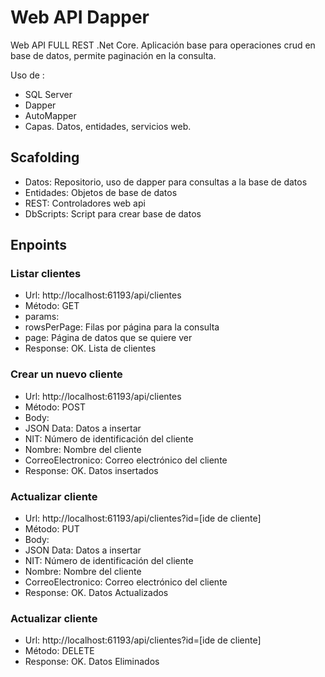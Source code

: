 # Web API Dapper
Web API FULL REST .Net Core. 
Aplicación base para operaciones crud en base de datos, permite paginación en la consulta.

Uso de :
* SQL Server
* Dapper
* AutoMapper
* Capas. Datos, entidades, servicios web.

## Scafolding
* Datos: Repositorio, uso de dapper para consultas a la base de datos
* Entidades: Objetos de base de datos
* REST: Controladores web api
 * DbScripts: Script para crear base de datos

## Enpoints
### Listar clientes
* Url: http://localhost:61193/api/clientes
* Método: GET
* params:
 * rowsPerPage: Filas por página para la consulta
 * page: Página de datos que se quiere ver
* Response: OK. Lista de clientes

### Crear un nuevo cliente
* Url: http://localhost:61193/api/clientes
* Método: POST
* Body:
 * JSON Data: Datos a insertar
  * NIT: Número de identificación del cliente
  * Nombre: Nombre del cliente
  * CorreoElectronico: Correo electrónico del cliente
* Response: OK. Datos insertados
 
 ### Actualizar cliente
 
 * Url: http://localhost:61193/api/clientes?id=[ide de cliente]
* Método: PUT
* Body:
 * JSON Data: Datos a insertar
  * NIT: Número de identificación del cliente
  * Nombre: Nombre del cliente
  * CorreoElectronico: Correo electrónico del cliente
* Response: OK. Datos Actualizados
  
### Actualizar cliente
 
 * Url: http://localhost:61193/api/clientes?id=[ide de cliente]
* Método: DELETE
* Response: OK. Datos Eliminados
